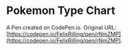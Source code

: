 # Pokemon Type Chart

A Pen created on CodePen.io. Original URL: [https://codepen.io/FelixRilling/pen/rNmZMP](https://codepen.io/FelixRilling/pen/rNmZMP).

